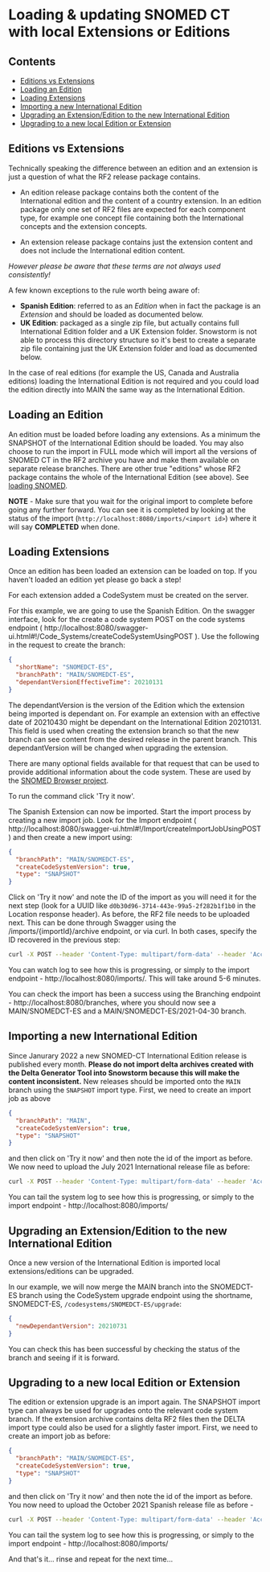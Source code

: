 # Loading & updating SNOMED CT with local Extensions or Editions

## Contents

- [Editions vs Extensions](#editions-vs-extensions)
- [Loading an Edition](#loading-an-edition)
- [Loading Extensions](#loading-extensions)
- [Importing a new International Edition](#importing-a-new-international-edition)
- [Upgrading an Extension/Edition to the new International Edition](#upgrading-an-extensionedition-to-the-new-international-edition)
- [Upgrading to a new local Edition or Extension](#upgrading-to-a-new-local-edition-or-extension)

## Editions vs Extensions

Technically speaking the difference between an edition and an extension is just a question of what the RF2 release package contains.  

- An edition release package contains both the content of the International edition and the content of a country extension.
In an edition package only one set of RF2 files are expected for each component type, for example one concept file containing both the International concepts and the extension concepts. 

- An extension release package contains just the extension content and does not include the International edition content.

_However please be aware that these terms are not always used consistently!_

A few known exceptions to the rule worth being aware of:

- **Spanish Edition**: referred to as an _Edition_ when in fact the package is an _Extension_ and should be loaded as documented below.
- **UK Edition**: packaged as a single zip file, but actually contains full International Edition folder and a UK Extension folder. 
Snowstorm is not able to process this directory structure so it's best to create a separate zip file containing just the UK Extension folder and load as documented below.

In the case of real editions (for example the US, Canada and Australia editions) loading the International Edition is not required and you could load the edition directly into MAIN the same way as the International Edition.

## Loading an Edition

An edition must be loaded before loading any extensions. As a minimum the SNAPSHOT of the International Edition should be loaded. You may also choose to run the import in 
FULL mode which will import all the versions of SNOMED CT in the RF2 archive you have and make them available on separate release branches. 
There are other true "editions" whose RF2 package contains the whole of the International Edition (see above). 
See [loading SNOMED](loading-snomed.md).

**NOTE** - Make sure that you wait for the original import to complete before going any further forward. 
You can see it is completed by looking at the status of the import (`http://localhost:8080/imports/<import id>`) where it will say **COMPLETED** when done.

## Loading Extensions

Once an edition has been loaded an extension can be loaded on top. If you haven't loaded an edition yet please go back a step!

For each extension added a CodeSystem must be created on the server. 

For this example, we are going to use the Spanish Edition.
On the swagger interface, look for the create a code system POST on the code systems endpoint ( http://localhost:8080/swagger-ui.html#!/Code_Systems/createCodeSystemUsingPOST ). 
Use the following in the request to create the branch:

```json
{
  "shortName": "SNOMEDCT-ES",
  "branchPath": "MAIN/SNOMEDCT-ES",
  "dependantVersionEffectiveTime": 20210131
}
```
The dependantVersion is the version of the Edition which the extension being imported is dependant on. For example an extension with an effective date of 20210430 might be dependant on the International Edition 20210131.
This field is used when creating the extension branch so that the new branch can see content from the desired release in the parent branch. This dependantVersion will be changed when upgrading the extension. 

There are many optional fields available for that request that can be used to provide additional information about the code system. These are used by the [SNOMED Browser project](https://github.com/IHTSDO/sct-browser-frontend).

To run the command click 'Try it now'.

The Spanish Extension can now be imported. Start the import process by creating a new import job. Look for the Import endpoint ( http://localhost:8080/swagger-ui.html#!/Import/createImportJobUsingPOST ) and then create a new import using:

```json
{
  "branchPath": "MAIN/SNOMEDCT-ES",
  "createCodeSystemVersion": true,
  "type": "SNAPSHOT"
}
```

Click on 'Try it now' and note the ID of the import as you will need it for the next step (look for a UUID like `d0b30d96-3714-443e-99a5-2f282b1f1b0` in the Location response header). 
As before, the RF2 file needs to be uploaded next. This can be done through Swagger using the /imports/{importId}/archive endpoint, or via curl. In both cases, specify the ID recovered in the previous step:

```bash
curl -X POST --header 'Content-Type: multipart/form-data' --header 'Accept: application/json' -F file=@SnomedCT_SpanishRelease-es_Production_20210430T120000Z.zip 'http://localhost:8080/imports/<import id>/archive'
```

You can watch log to see how this is progressing, or simply to the import endpoint - http://localhost:8080/imports/<import id>. This will take around 5-6 minutes.

You can check the import has been a success using the Branching endpoint - http://localhost:8080/branches, where you should now see a MAIN/SNOMEDCT-ES and a MAIN/SNOMEDCT-ES/2021-04-30 branch.

## Importing a new International Edition

Since Janurary 2022 a new SNOMED-CT International Edition release is published every month. **Please do not import delta archives created with the Delta Generator Tool into Snowstorm because this will make the content inconsistent.** New releases should be imported onto the `MAIN` branch using the `SNAPSHOT` import type. First, we need to create an import job as above

```json
{
  "branchPath": "MAIN",
  "createCodeSystemVersion": true,
  "type": "SNAPSHOT"
}
```

and then click on 'Try it now' and then note the id of the import as before. We now need to upload the July 2021 International release file as before:

```bash
curl -X POST --header 'Content-Type: multipart/form-data' --header 'Accept: application/json' -F file=@SnomedCT_InternationalRF2_PRODUCTION_20210731T120000Z.zip  'http://localhost:8080/imports/<import id>/archive'
```

You can tail the system log to see how this is progressing, or simply to the import endpoint - http://localhost:8080/imports/<import id>

## Upgrading an Extension/Edition to the new International Edition

Once a new version of the International Edition is imported local extensions/editions can be upgraded. 

In our example, we will now merge the MAIN branch into the SNOMEDCT-ES branch using the CodeSystem upgrade endpoint using the shortname, SNOMEDCT-ES, `/codesystems/SNOMEDCT-ES/upgrade`:
```json
{
  "newDependantVersion": 20210731
}
```

You can check this has been successful by checking the status of the branch and seeing if it is forward.

## Upgrading to a new local Edition or Extension

The edition or extension upgrade is an import again. The SNAPSHOT import type can always be used for upgrades onto the relevant code system branch. If the extension archive contains delta RF2 files then the DELTA import type could also be used for a slightly faster import. First, we need to create an import job as before:

```json
{
  "branchPath": "MAIN/SNOMEDCT-ES",
  "createCodeSystemVersion": true,
  "type": "SNAPSHOT"
}
```

and then click on 'Try it now' and then note the id of the import as before. You now need to upload the October 2021 Spanish release file as before -

```bash
curl -X POST --header 'Content-Type: multipart/form-data' --header 'Accept: application/json' -F file=@SnomedCT_SpanishRelease-es_Production_20211031T120000Z.zip  'http://localhost:8080/imports/<import id>/archive'
```

You can tail the system log to see how this is progressing, or simply to the import endpoint - http://localhost:8080/imports/<import id>

And that's it... rinse and repeat for the next time...
